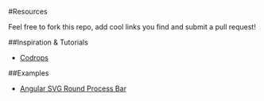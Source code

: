 #Resources

Feel free to fork this repo, add cool links you find and submit a pull request!


##Inspiration & Tutorials
- [Codrops](http://tympanus.net/codrops/)


##Examples
- [Angular SVG Round Process Bar](https://github.com/crisbeto/angular-svg-round-progressbar)
